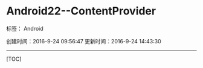 ﻿# Android22--ContentProvider

标签： Android

创建时间：2016-9-24 09:56:47
更新时间：2016-9-24 14:43:30

---
[TOC]

